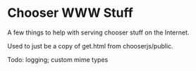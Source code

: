 # Chooser WWW Stuff

A few things to help with serving chooser stuff on the Internet.

Used to just be a copy of get.html from chooserjs/public. 

Todo: logging; custom mime types

